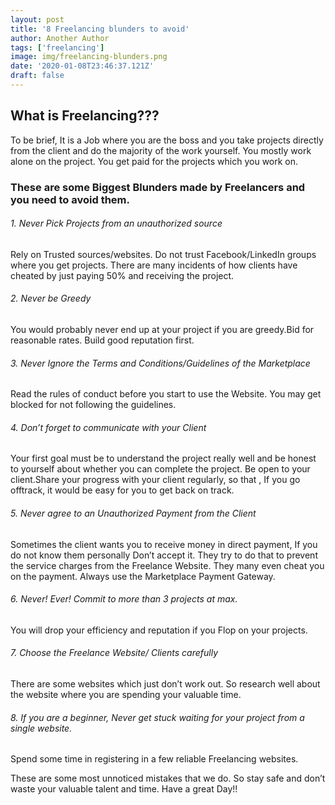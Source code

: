 ```yaml
---
layout: post
title: '8 Freelancing blunders to avoid'
author: Another Author
tags: ['freelancing']
image: img/freelancing-blunders.png
date: '2020-01-08T23:46:37.121Z'
draft: false
---
```


## What is Freelancing???

To be brief, It is a Job where you are the boss and you take projects directly from the client and do the majority of the work yourself. You mostly work alone on the project. You get paid for the projects which you work on.

### These are some Biggest Blunders made by Freelancers and you need to avoid them.

###### 1. Never Pick Projects from an unauthorized source

Rely on Trusted sources/websites.
Do not trust Facebook/LinkedIn groups where you get projects.
There are many incidents of how clients have cheated by just paying 50% and receiving the project.

###### 2. Never be Greedy

You would probably never end up at your project if you are greedy.Bid for reasonable rates. Build good reputation first.

###### 3. Never Ignore the Terms and Conditions/Guidelines of the Marketplace

Read the rules of conduct before you start to use the Website. You may get blocked for not following the guidelines.

###### 4. Don’t forget to communicate with your Client

Your first goal must be to understand the project really well and be honest to yourself about whether you can complete the project. Be open to your client.Share your progress with your client regularly, so that , If you go offtrack, it would be easy for you to get back on track.

###### 5. Never agree to an Unauthorized Payment from the Client

Sometimes the client wants you to receive money in direct payment, If you do not know them personally Don’t accept it. They try to do that to prevent the service charges from the Freelance Website. They many even cheat you on the payment. Always use the Marketplace Payment Gateway.

###### 6. Never! Ever! Commit to more than 3 projects at max.

You will drop your efficiency and reputation if you Flop on your projects.

###### 7. Choose the Freelance Website/ Clients carefully

There are some websites which just don’t work out. So research well about the website where you are spending your valuable time.

###### 8. If you are a beginner, Never get stuck waiting for your project from a single website.

Spend some time in registering in a few reliable Freelancing websites.

These are some most unnoticed mistakes that we do. So stay safe and don’t waste your valuable talent and time.
Have a great Day!!
